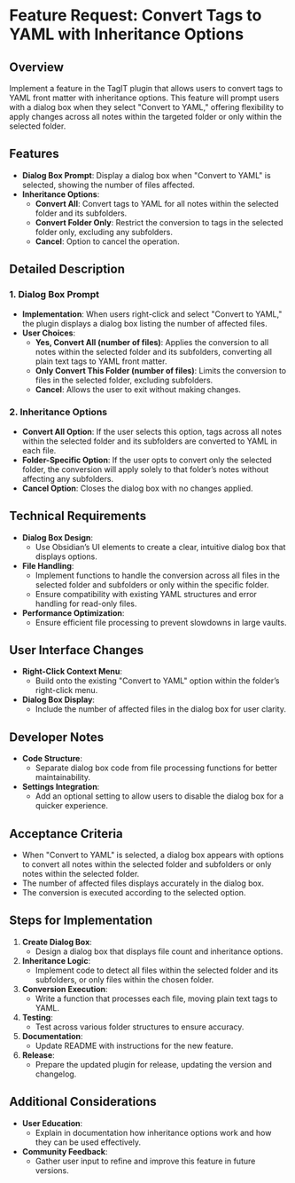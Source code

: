 # Feature Request: Convert Tags to YAML with Inheritance Options

## Overview

Implement a feature in the TagIT plugin that allows users to convert tags to YAML front matter with inheritance options. This feature will prompt users with a dialog box when they select "Convert to YAML," offering flexibility to apply changes across all notes within the targeted folder or only within the selected folder.

## Features

- **Dialog Box Prompt**: Display a dialog box when "Convert to YAML" is selected, showing the number of files affected.
- **Inheritance Options**:
  - **Convert All**: Convert tags to YAML for all notes within the selected folder and its subfolders.
  - **Convert Folder Only**: Restrict the conversion to tags in the selected folder only, excluding any subfolders.
  - **Cancel**: Option to cancel the operation.

## Detailed Description

### 1. Dialog Box Prompt

- **Implementation**: When users right-click and select "Convert to YAML," the plugin displays a dialog box listing the number of affected files.
- **User Choices**:
  - **Yes, Convert All (number of files)**: Applies the conversion to all notes within the selected folder and its subfolders, converting all plain text tags to YAML front matter.
  - **Only Convert This Folder (number of files)**: Limits the conversion to files in the selected folder, excluding subfolders.
  - **Cancel**: Allows the user to exit without making changes.

### 2. Inheritance Options

- **Convert All Option**: If the user selects this option, tags across all notes within the selected folder and its subfolders are converted to YAML in each file.
- **Folder-Specific Option**: If the user opts to convert only the selected folder, the conversion will apply solely to that folder’s notes without affecting any subfolders.
- **Cancel Option**: Closes the dialog box with no changes applied.

## Technical Requirements

- **Dialog Box Design**:
  - Use Obsidian’s UI elements to create a clear, intuitive dialog box that displays options.
- **File Handling**:
  - Implement functions to handle the conversion across all files in the selected folder and subfolders or only within the specific folder.
  - Ensure compatibility with existing YAML structures and error handling for read-only files.
- **Performance Optimization**:
  - Ensure efficient file processing to prevent slowdowns in large vaults.

## User Interface Changes

- **Right-Click Context Menu**:
  - Build onto the existing "Convert to YAML" option within the folder’s right-click menu.
- **Dialog Box Display**:
  - Include the number of affected files in the dialog box for user clarity.

## Developer Notes

- **Code Structure**:
  - Separate dialog box code from file processing functions for better maintainability.
- **Settings Integration**:
  - Add an optional setting to allow users to disable the dialog box for a quicker experience.

## Acceptance Criteria

- When "Convert to YAML" is selected, a dialog box appears with options to convert all notes within the selected folder and subfolders or only notes within the selected folder.
- The number of affected files displays accurately in the dialog box.
- The conversion is executed according to the selected option.

## Steps for Implementation

1. **Create Dialog Box**:
   - Design a dialog box that displays file count and inheritance options.
2. **Inheritance Logic**:
   - Implement code to detect all files within the selected folder and its subfolders, or only files within the chosen folder.
3. **Conversion Execution**:
   - Write a function that processes each file, moving plain text tags to YAML.
4. **Testing**:
   - Test across various folder structures to ensure accuracy.
5. **Documentation**:
   - Update README with instructions for the new feature.
6. **Release**:
   - Prepare the updated plugin for release, updating the version and changelog.

## Additional Considerations

- **User Education**:
  - Explain in documentation how inheritance options work and how they can be used effectively.
- **Community Feedback**:
  - Gather user input to refine and improve this feature in future versions.
